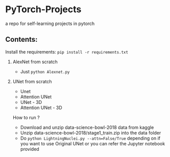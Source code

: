# PyTorch-Projects

a repo for self-learning projects in pytorch
## Contents: 

Install the requirements: `pip install -r requirements.txt`

1. AlexNet from scratch

    - Just `python Alexnet.py`

2. UNet from scratch

    - Unet
    - Attention UNet
    - UNet - 3D
    - Attention UNet - 3D
    
    How to run ? 
    - Download and unzip data-science-bowl-2018 data from kaggle
    - Unzip data-science-bowl-2018/stage1_train.zip into the data folder
    - Do `python LightningNuclei.py --attn=False/True` depending on if you want to use  Original UNet or you can refer the Jupyter notebook provided

